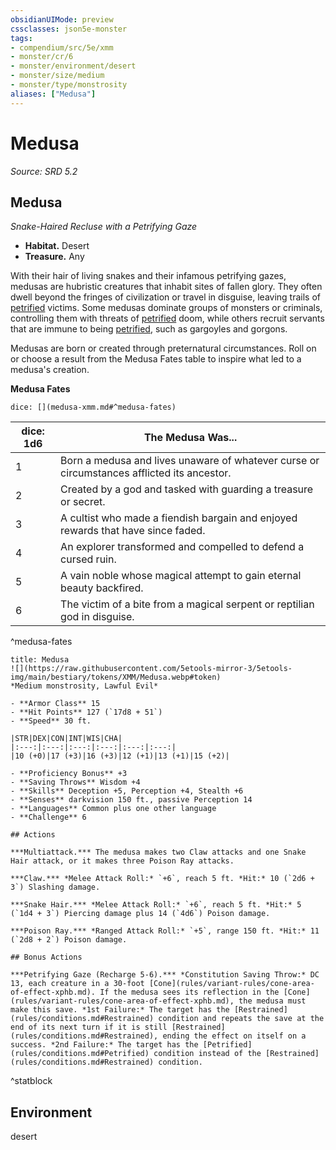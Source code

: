 ```yaml
---
obsidianUIMode: preview
cssclasses: json5e-monster
tags:
- compendium/src/5e/xmm
- monster/cr/6
- monster/environment/desert
- monster/size/medium
- monster/type/monstrosity
aliases: ["Medusa"]
---
```

# Medusa
*Source: SRD 5.2*  

## Medusa

*Snake-Haired Recluse with a Petrifying Gaze*

- **Habitat.** Desert  
- **Treasure.** Any  

With their hair of living snakes and their infamous petrifying gazes, medusas are hubristic creatures that inhabit sites of fallen glory. They often dwell beyond the fringes of civilization or travel in disguise, leaving trails of [petrified](conditions.md#Petrified) victims. Some medusas dominate groups of monsters or criminals, controlling them with threats of [petrified](conditions.md#Petrified) doom, while others recruit servants that are immune to being [petrified](conditions.md#Petrified), such as gargoyles and gorgons.

Medusas are born or created through preternatural circumstances. Roll on or choose a result from the Medusa Fates table to inspire what led to a medusa's creation.

**Medusa Fates**

`dice: [](medusa-xmm.md#^medusa-fates)`

| dice: 1d6 | The Medusa Was... |
|-----------|-------------------|
| 1 | Born a medusa and lives unaware of whatever curse or circumstances afflicted its ancestor. |
| 2 | Created by a god and tasked with guarding a treasure or secret. |
| 3 | A cultist who made a fiendish bargain and enjoyed rewards that have since faded. |
| 4 | An explorer transformed and compelled to defend a cursed ruin. |
| 5 | A vain noble whose magical attempt to gain eternal beauty backfired. |
| 6 | The victim of a bite from a magical serpent or reptilian god in disguise. |
^medusa-fates

```ad-statblock
title: Medusa
![](https://raw.githubusercontent.com/5etools-mirror-3/5etools-img/main/bestiary/tokens/XMM/Medusa.webp#token)
*Medium monstrosity, Lawful Evil*

- **Armor Class** 15
- **Hit Points** 127 (`17d8 + 51`)
- **Speed** 30 ft.

|STR|DEX|CON|INT|WIS|CHA|
|:---:|:---:|:---:|:---:|:---:|:---:|
|10 (+0)|17 (+3)|16 (+3)|12 (+1)|13 (+1)|15 (+2)|

- **Proficiency Bonus** +3
- **Saving Throws** Wisdom +4
- **Skills** Deception +5, Perception +4, Stealth +6
- **Senses** darkvision 150 ft., passive Perception 14
- **Languages** Common plus one other language
- **Challenge** 6

## Actions

***Multiattack.*** The medusa makes two Claw attacks and one Snake Hair attack, or it makes three Poison Ray attacks.

***Claw.*** *Melee Attack Roll:* `+6`, reach 5 ft. *Hit:* 10 (`2d6 + 3`) Slashing damage.

***Snake Hair.*** *Melee Attack Roll:* `+6`, reach 5 ft. *Hit:* 5 (`1d4 + 3`) Piercing damage plus 14 (`4d6`) Poison damage.

***Poison Ray.*** *Ranged Attack Roll:* `+5`, range 150 ft. *Hit:* 11 (`2d8 + 2`) Poison damage.

## Bonus Actions

***Petrifying Gaze (Recharge 5-6).*** *Constitution Saving Throw:* DC 13, each creature in a 30-foot [Cone](rules/variant-rules/cone-area-of-effect-xphb.md). If the medusa sees its reflection in the [Cone](rules/variant-rules/cone-area-of-effect-xphb.md), the medusa must make this save. *1st Failure:* The target has the [Restrained](rules/conditions.md#Restrained) condition and repeats the save at the end of its next turn if it is still [Restrained](rules/conditions.md#Restrained), ending the effect on itself on a success. *2nd Failure:* The target has the [Petrified](rules/conditions.md#Petrified) condition instead of the [Restrained](rules/conditions.md#Restrained) condition.
```
^statblock

## Environment

desert